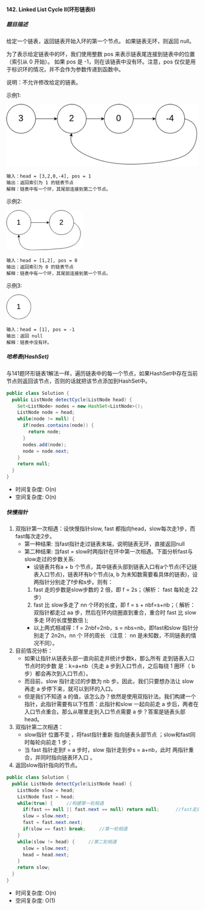 #### 142. Linked List Cycle II(环形链表II)
##### 题目描述
给定一个链表，返回链表开始入环的第一个节点。 如果链表无环，则返回 null。

为了表示给定链表中的环，我们使用整数 pos 来表示链表尾连接到链表中的位置（索引从 0 开始）。 如果 pos 是 -1，则在该链表中没有环。注意，pos 仅仅是用于标识环的情况，并不会作为参数传递到函数中。

说明：不允许修改给定的链表。

示例1: 

![](../images/circularlinkedlist1.png)  

```
输入：head = [3,2,0,-4], pos = 1
输出：返回索引为 1 的链表节点
解释：链表中有一个环，其尾部连接到第二个节点。
```
示例2:  

![](../images/circularlinkedlist_test2.png)
```
输入：head = [1,2], pos = 0
输出：返回索引为 0 的链表节点
解释：链表中有一个环，其尾部连接到第一个节点。
```  

示例3:  

![](../images/circularlinkedlist_test3.png) 
```
输入：head = [1], pos = -1
输出：返回 null
解释：链表中没有环。
``` 

##### 哈希表(HashSet)
与141题环形链表1解法一样，遍历链表中的每一个节点，如果HashSet中存在当前节点则返回该节点，否则的话就把该节点添加到HashSet中。

```Java
public class Solution {
  public ListNode detectCycle(ListNode head) {
    Set<ListNode> nodes = new HashSet<ListNode>();
    ListNode node = head;
    while(node != null) {
      if(nodes.contains(node)) {
        return node;
      }
      nodes.add(node);
      node = node.next;
    }
    return null;
  }
}
```
* 时间复杂度: O(n)
* 空间复杂度: O(n)

##### 快慢指针
1. 双指针第一次相遇：设快慢指针slow, fast 都指向head，slow每次走1步，而fast每次走2步。  
    * 第一种结果: 当fast指针走过链表末端，说明链表无环，直接返回null  
    * 第二种结果: 当fast = slow时两指针在环中第一次相遇。下面分析fast与slow走过的步数关系: 
        * 设链表共有a + b 个节点，其中链表头部到链表入口有a个节点(不记链表入口节点)，链表环有b个节点(a, b 为未知数需要看具体的链表)，设两指针分别走了f步和s步。则有：
        1. fast 走的步数是slow步数的 2 倍，即 f = 2s；（解析： fast 每轮走 22 步） 
        2. fast 比 slow多走了 nn 个环的长度，即 f = s + nbf=s+nb；（ 解析： 双指针都走过 aa 步，然后在环内绕圈直到重合，重合时 fast 比 slow 多走 环的长度整数倍 ); 
        * 以上两式相减得：f = 2nbf=2nb，s = nbs=nb，即fast和slow 指针分别走了 2n2n，nn 个 环的周长 （注意： nn 是未知数，不同链表的情况不同）。
2. 目前情况分析：  
    * 如果让指针从链表头部一直向前走并统计步数k，那么所有 走到链表入口节点时的步数 是：k=a+nb（先走 a 步到入口节点，之后每绕 1 圈环（ b 步）都会再次到入口节点）。
    * 而目前，slow 指针走过的步数为 nb 步。因此，我们只要想办法让 slow 再走 a 步停下来，就可以到环的入口。
    * 但是我们不知道 a 的值，该怎么办？依然是使用双指针法。我们构建一个指针，此指针需要有以下性质：此指针和slow 一起向前走 a 步后，两者在入口节点重合。那么从哪里走到入口节点需要 a 步？答案是链表头部head。
3. 双指针第二次相遇：  
    * slow指针 位置不变 ，将fast指针重新 指向链表头部节点 ；slow和fast同时每轮向前走 1 步；
    * 当 fast 指针走到f = a 步时，slow 指针走到步s = a+nb，此时 两指针重合，并同时指向链表环入口 。
4. 返回slow指针指向的节点。

```Java
public class Solution {
  public ListNode detectCycle(ListNode head) {
    ListNode slow = head;
    ListNode fast = head;
    while(true) {     //构建第一轮相遇
      if(fast == null || fast.next == null) return null;      //fast走到链表尾部说明无环
      slow = slow.next;
      fast = fast.next.next;
      if(slow == fast) break;     //第一轮相遇
    }
    while(slow != head) {     //第二轮相遇
      slow = slow.next;
      head = head.next;
    }
    return slow;
  }
}
```
* 时间复杂度: O(n)
* 空间复杂度: O(1)